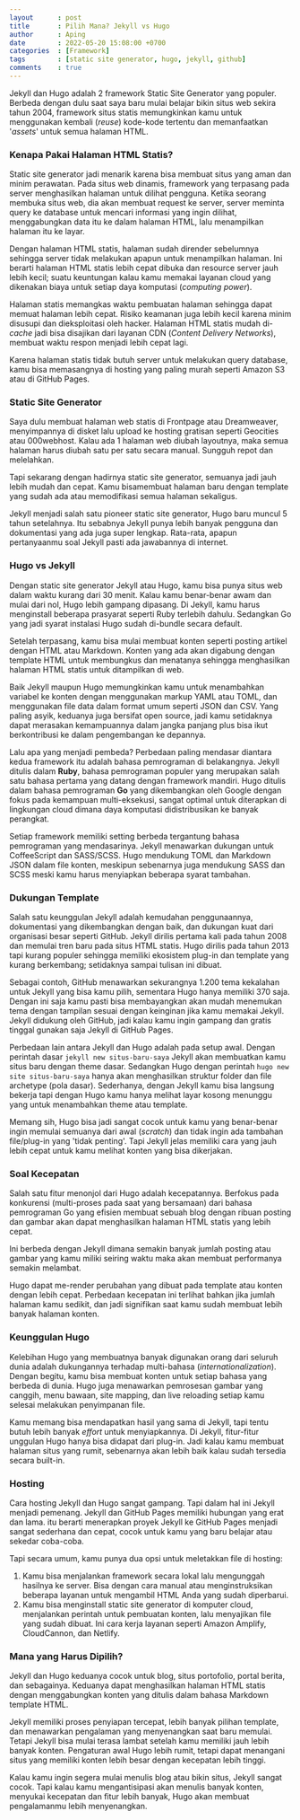 ```yaml
---
layout      : post
title       : Pilih Mana? Jekyll vs Hugo
author      : Aping
date        : 2022-05-20 15:08:00 +0700
categories  : [Framework]
tags        : [static site generator, hugo, jekyll, github]
comments    : true
---
```

Jekyll dan Hugo adalah 2 framework Static Site Generator yang populer. Berbeda dengan dulu saat saya baru mulai belajar bikin situs web sekira tahun 2004, framework situs statis memungkinkan kamu untuk menggunakan kembali (*reuse*) kode-kode tertentu dan memanfaatkan '*assets*' untuk semua halaman HTML.

### Kenapa Pakai Halaman HTML Statis?

Static site generator jadi menarik karena bisa membuat situs yang aman dan minim perawatan. Pada situs web dinamis, framework yang terpasang pada server menghasilkan halaman untuk dilihat pengguna. Ketika seorang membuka situs web, dia akan membuat request ke server, server meminta query ke database untuk mencari informasi yang ingin dilihat, menggabungkan data itu ke dalam halaman HTML, lalu menampilkan halaman itu ke layar.

Dengan halaman HTML statis, halaman sudah dirender sebelumnya sehingga server tidak melakukan apapun untuk menampilkan halaman. Ini berarti halaman HTML statis lebih cepat dibuka dan resource server jauh lebih kecil; suatu keuntungan kalau kamu memakai layanan cloud yang dikenakan biaya untuk setiap daya komputasi (*computing power*).

Halaman statis memangkas waktu pembuatan halaman sehingga dapat memuat halaman lebih cepat. Risiko keamanan juga lebih kecil karena minim disusupi dan dieksploitasi oleh hacker. Halaman HTML statis mudah di-*cache* jadi bisa disajikan dari layanan CDN (*Content Delivery Networks*), membuat waktu respon menjadi lebih cepat lagi.

Karena halaman statis tidak butuh server untuk melakukan query database, kamu bisa memasangnya di hosting yang paling murah seperti Amazon S3 atau di GitHub Pages.

### Static Site Generator

Saya dulu membuat halaman web statis di Frontpage atau Dreamweaver, menyimpannya di disket lalu upload ke hosting gratisan seperti Geocities atau 000webhost. Kalau ada 1 halaman web diubah layoutnya, maka semua halaman harus diubah satu per satu secara manual. Sungguh repot dan melelahkan.

Tapi sekarang dengan hadirnya static site generator, semuanya jadi jauh lebih mudah dan cepat. Kamu bisamembuat halaman baru dengan template yang sudah ada atau memodifikasi semua halaman sekaligus.

Jekyll menjadi salah satu pioneer static site generator, Hugo baru muncul 5 tahun setelahnya. Itu sebabnya Jekyll punya lebih banyak pengguna dan dokumentasi yang ada juga super lengkap. Rata-rata, apapun pertanyaanmu soal Jekyll pasti ada jawabannya di internet.

### Hugo vs Jekyll

Dengan static site generator Jekyll atau Hugo, kamu bisa punya situs web dalam waktu kurang dari 30 menit. Kalau kamu benar-benar awam dan mulai dari nol, Hugo lebih gampang dipasang. Di Jekyll, kamu harus menginstall beberapa prasyarat seperti Ruby terlebih dahulu. Sedangkan Go yang jadi syarat instalasi Hugo sudah di-bundle secara default.

Setelah terpasang, kamu bisa mulai membuat konten seperti posting artikel dengan HTML atau Markdown. Konten yang ada akan digabung dengan template HTML untuk membungkus dan menatanya sehingga menghasilkan halaman HTML statis untuk ditampilkan di web.

Baik Jekyll maupun Hugo memungkinkan kamu untuk menambahkan variabel ke konten dengan menggunakan markup YAML atau TOML, dan menggunakan file data dalam format umum seperti JSON dan CSV. Yang paling asyik, keduanya juga bersifat open source, jadi kamu setidaknya dapat merasakan kemampuannya dalam jangka panjang plus bisa ikut berkontribusi ke dalam pengembangan ke depannya.

Lalu apa yang menjadi pembeda? Perbedaan paling mendasar diantara kedua framework itu adalah bahasa pemrograman di belakangnya. Jekyll ditulis dalam **Ruby**, bahasa pemrograman populer yang merupakan salah satu bahasa pertama yang datang dengan framework mandiri. Hugo ditulis dalam bahasa pemrograman **Go** yang dikembangkan oleh Google dengan fokus pada kemampuan multi-eksekusi, sangat optimal untuk diterapkan di lingkungan cloud dimana daya komputasi didistribusikan ke banyak perangkat.

Setiap framework memiliki setting berbeda tergantung bahasa pemrograman yang mendasarinya. Jekyll menawarkan dukungan untuk CoffeeScript dan SASS/SCSS. Hugo mendukung TOML dan Markdown JSON dalam file konten, meskipun sebenarnya juga mendukung SASS dan SCSS meski kamu harus menyiapkan beberapa syarat tambahan.

### Dukungan Template

Salah satu keunggulan Jekyll adalah kemudahan penggunaannya, dokumentasi yang dikembangkan dengan baik, dan dukungan kuat dari organisasi besar seperti GitHub. Jekyll dirilis pertama kali pada tahun 2008 dan memulai tren baru pada situs HTML statis. Hugo dirilis pada tahun 2013 tapi kurang populer sehingga memiliki ekosistem plug-in dan template yang kurang berkembang; setidaknya sampai tulisan ini dibuat.

Sebagai contoh, GitHub menawarkan sekurangnya 1.200 tema kekalahan untuk Jekyll yang bisa kamu pilih, sementara Hugo hanya memiliki 370 saja. Dengan ini saja kamu pasti bisa membayangkan akan mudah menemukan tema dengan tampilan sesuai dengan keinginan jika kamu memakai Jekyll. Jekyll didukung oleh GitHub, jadi kalau kamu ingin gampang dan gratis tinggal gunakan saja Jekyll di GitHub Pages.

Perbedaan lain antara Jekyll dan Hugo adalah pada setup awal. Dengan perintah dasar ```jekyll new situs-baru-saya``` Jekyll akan membuatkan kamu situs baru dengan theme dasar. Sedangkan Hugo dengan perintah ```hugo new site situs-baru-saya``` hanya akan menghasilkan struktur folder dan file archetype (pola dasar). Sederhanya, dengan Jekyll kamu bisa langsung bekerja tapi dengan Hugo kamu hanya melihat layar kosong menunggu yang untuk menambahkan theme atau template.

Memang sih, Hugo bisa jadi sangat cocok untuk kamu yang benar-benar ingin memulai semuanya dari awal (*scratch*) dan tidak ingin ada tambahan file/plug-in yang 'tidak penting'. Tapi Jekyll jelas memiliki cara yang jauh lebih cepat untuk kamu melihat konten yang bisa dikerjakan.

### Soal Kecepatan

Salah satu fitur menonjol dari Hugo adalah kecepatannya. Berfokus pada konkurensi (multi-proses pada saat yang bersamaan) dari bahasa pemrograman Go yang efisien membuat sebuah blog dengan ribuan posting dan gambar akan dapat menghasilkan halaman HTML statis yang lebih cepat.

Ini berbeda dengan Jekyll dimana semakin banyak jumlah posting atau gambar yang kamu miliki seiring waktu maka akan membuat performanya semakin melambat.

Hugo dapat me-render perubahan yang dibuat pada template atau konten dengan lebih cepat. Perbedaan kecepatan ini terlihat bahkan jika jumlah halaman kamu sedikit, dan jadi signifikan saat kamu sudah membuat lebih banyak halaman konten.

### Keunggulan Hugo

Kelebihan Hugo yang membuatnya banyak digunakan orang dari seluruh dunia adalah dukungannya terhadap multi-bahasa (*internationalization*). Dengan begitu, kamu bisa membuat konten untuk setiap bahasa yang berbeda di dunia. Hugo juga menawarkan pemrosesan gambar yang canggih, menu bawaan, site mapping, dan live reloading setiap kamu selesai melakukan penyimpanan file.

Kamu memang bisa mendapatkan hasil yang sama di Jekyll, tapi tentu butuh lebih banyak *effort* untuk menyiapkannya. Di Jekyll, fitur-fitur unggulan Hugo hanya bisa didapat dari plug-in. Jadi kalau kamu membuat halaman situs yang rumit, sebenarnya akan lebih baik kalau sudah tersedia secara built-in.

### Hosting

Cara hosting Jekyll dan Hugo sangat gampang. Tapi dalam hal ini Jekyll menjadi pemenang. Jekyll dan GitHub Pages memiliki hubungan yang erat dan lama. itu berarti menerapkan proyek Jekyll ke GitHub Pages menjadi sangat sederhana dan cepat, cocok untuk kamu yang baru belajar atau sekedar coba-coba.

Tapi secara umum, kamu punya dua opsi untuk meletakkan file di hosting:
1. Kamu bisa menjalankan framework secara lokal lalu mengunggah hasilnya ke server. Bisa dengan cara manual atau menginstruksikan beberapa layanan untuk mengambil HTML Anda yang sudah diperbarui.
2. Kamu bisa menginstall static site generator di komputer cloud, menjalankan perintah untuk pembuatan konten, lalu menyajikan file yang sudah dibuat. Ini cara kerja layanan seperti Amazon Amplify, CloudCannon, dan Netlify.

### Mana yang Harus Dipilih?

Jekyll dan Hugo keduanya cocok untuk blog, situs portofolio, portal berita, dan sebagainya. Keduanya dapat menghasilkan halaman HTML statis dengan menggabungkan konten yang ditulis dalam bahasa Markdown template HTML.

Jekyll memiliki proses penyiapan tercepat, lebih banyak pilihan template, dan menawarkan pengalaman yang menyenangkan saat baru memulai. Tetapi Jekyll bisa mulai terasa lambat setelah kamu memiliki jauh lebih banyak konten. Pengaturan awal Hugo lebih rumit, tetapi dapat menangani situs yang memiliki konten lebih besar dengan kecepatan lebih tinggi.

Kalau kamu ingin segera mulai menulis blog atau bikin situs, Jekyll sangat cocok. Tapi kalau kamu mengantisipasi akan menulis banyak konten, menyukai kecepatan dan fitur lebih banyak, Hugo akan membuat pengalamanmu lebih menyenangkan.